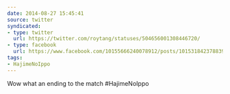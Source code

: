 ```yaml
---
date: 2014-08-27 15:45:41
source: twitter
syndicated:
- type: twitter
  url: https://twitter.com/roytang/statuses/504656001308446720/
- type: facebook
  url: https://www.facebook.com/10155666240078912/posts/10153184237883912
tags:
- HajimeNoIppo
---
```


Wow what an ending to the match #HajimeNoIppo